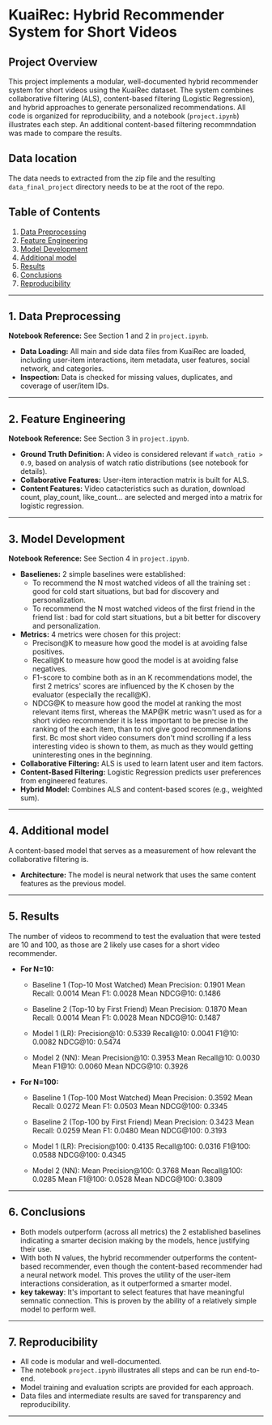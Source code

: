 # KuaiRec: Hybrid Recommender System for Short Videos

## Project Overview
This project implements a modular, well-documented hybrid recommender system for short videos using the KuaiRec dataset. The system combines collaborative filtering (ALS), content-based filtering (Logistic Regression), and hybrid approaches to generate personalized recommendations. All code is organized for reproducibility, and a notebook (`project.ipynb`) illustrates each step. An additional content-based filtering recommndation was made to compare the results.

## Data location
The data needs to extracted from the zip file and the resulting `data_final_project` directory needs to be at the root of the repo.

## Table of Contents
1. [Data Preprocessing](#data-preprocessing)
2. [Feature Engineering](#feature-engineering)
3. [Model Development](#model-development)
4. [Additional model](#additional-model)
6. [Results](#results)
7. [Conclusions](#conclusions)
8. [Reproducibility](#reproducibility)

---

## 1. Data Preprocessing

**Notebook Reference:** See Section 1 and 2 in `project.ipynb`.

- **Data Loading:** All main and side data files from KuaiRec are loaded, including user-item interactions, item metadata, user features, social network, and categories.
- **Inspection:** Data is checked for missing values, duplicates, and coverage of user/item IDs.

---

## 2. Feature Engineering

**Notebook Reference:** See Section 3 in `project.ipynb`.

- **Ground Truth Definition:** A video is considered relevant if `watch_ratio > 0.9`, based on analysis of watch ratio distributions (see notebook for details).
- **Collaborative Features:** User-item interaction matrix is built for ALS.
- **Content Features:** Video catacteristics such as duration, download count, play_count, like_count... are selected and merged into a matrix for logistic regression.

---

## 3. Model Development

**Notebook Reference:** See Section 4 in `project.ipynb`.

- **Baselienes:** 2 simple baselines were established:
    + To recommend the N most watched videos of all the training set : good for cold start situations, but bad for discovery and personalization.
    + To recommend the N most watched videos of the first friend in the friend list : bad for cold start situations, but a bit better for discovery and personalization.
- **Metrics:** 4 metrics were chosen for this project:
    + Precison@K to measure how good the model is at avoiding false positives.
    + Recall@K to measure how good the model is at avoiding false negatives.
    + F1-score to combine both as in an K recommendations model, the first 2 metrics' scores are influenced by the K chosen by the evaluator (especially the recall@K).
    + NDCG@K to measure how good the model at ranking the most relevant items first, whereas the MAP@K metric wasn't used as for a short video recommender it is less important to be precise in the ranking of the each item, than to not give good recommendations first. Bc most short video consumers don't mind scrolling if a less interesting video is shown to them, as much as they would getting uninteresting ones in the beginning.
- **Collaborative Filtering:** ALS is used to learn latent user and item factors.
- **Content-Based Filtering:** Logistic Regression predicts user preferences from engineered features.
- **Hybrid Model:** Combines ALS and content-based scores (e.g., weighted sum).

---

## 4. Additional model

A content-based model that serves as a measurement of how relevant the collaborative filtering is.

- **Architecture:** The model is neural network that uses the same content features as the previous model.

---

## 5. Results

The number of videos to recommend to test the evaluation that were tested are 10 and 100, as those are 2 likely use cases for a short video recommender.

 - **For N=10:**

    + Baseline 1 (Top-10 Most Watched)
    Mean Precision: 0.1901
    Mean Recall: 0.0014
    Mean F1: 0.0028
    Mean NDCG@10: 0.1486

    + Baseline 2 (Top-10 by First Friend)
    Mean Precision: 0.1870
    Mean Recall: 0.0014
    Mean F1: 0.0028
    Mean NDCG@10: 0.1487

    + Model 1 (LR):
    Precision@10: 0.5339
    Recall@10: 0.0041
    F1@10: 0.0082
    NDCG@10: 0.5474

    + Model 2 (NN):
    Mean Precision@10: 0.3953
    Mean Recall@10: 0.0030
    Mean F1@10: 0.0060
    Mean NDCG@10: 0.3926


 - **For N=100:**

    + Baseline 1 (Top-100 Most Watched)
    Mean Precision: 0.3592
    Mean Recall: 0.0272
    Mean F1: 0.0503
    Mean NDCG@100: 0.3345

    + Baseline 2 (Top-100 by First Friend)
    Mean Precision: 0.3423
    Mean Recall: 0.0259
    Mean F1: 0.0480
    Mean NDCG@100: 0.3193

    + Model 1 (LR):
    Precision@100: 0.4135
    Recall@100: 0.0316
    F1@100: 0.0588
    NDCG@100: 0.4345

    + Model 2 (NN):
    Mean Precision@100: 0.3768
    Mean Recall@100: 0.0285
    Mean F1@100: 0.0528
    Mean NDCG@100: 0.3809
---

## 6. Conclusions

- Both models outperform (across all metrics) the 2 established baselines indicating a smarter decision making by the models, hence justifying their use.
- With both N values, the hybrid recommender outperforms the content-based recommender, even though the content-based recommender had a neural network model. This proves the utility of the user-item interactions consideration, as it outperformed a smarter model.
- **key takeway**: It's important to select features that have meaningful semnatic connection. This is proven by the ability of a relatively simple model to perform well.

---

## 7. Reproducibility

- All code is modular and well-documented.
- The notebook `project.ipynb` illustrates all steps and can be run end-to-end.
- Model training and evaluation scripts are provided for each approach.
- Data files and intermediate results are saved for transparency and reproducibility.

---